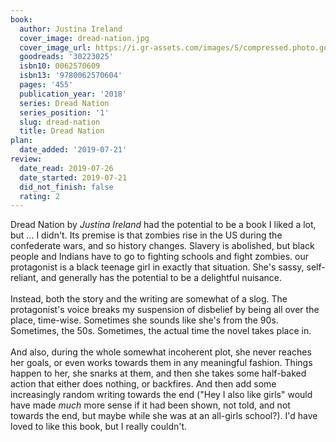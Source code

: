 ```yaml
---
book:
  author: Justina Ireland
  cover_image: dread-nation.jpg
  cover_image_url: https://i.gr-assets.com/images/S/compressed.photo.goodreads.com/books/1497900615l/30223025._SX98_.jpg
  goodreads: '30223025'
  isbn10: 0062570609
  isbn13: '9780062570604'
  pages: '455'
  publication_year: '2018'
  series: Dread Nation
  series_position: '1'
  slug: dread-nation
  title: Dread Nation
plan:
  date_added: '2019-07-21'
review:
  date_read: 2019-07-26
  date_started: 2019-07-21
  did_not_finish: false
  rating: 2
---
```


Dread Nation by *Justina Ireland* had the potential to be a book I liked a lot, but … I didn't. Its premise is that zombies rise in the US during the confederate wars, and so history changes. Slavery is abolished, but black people and Indians have to go to fighting schools and fight zombies. our protagonist is a black teenage girl in exactly that situation. She's sassy, self-reliant, and generally has the potential to be a delightful nuisance.<br /><br />Instead, both the story and the writing are somewhat of a slog. The protagonist's voice breaks my suspension of disbelief by being all over the place, time-wise. Sometimes she sounds like she's from the 90s. Sometimes, the 50s. Sometimes, the actual time the novel takes place in.<br /><br />And also, during the whole somewhat incoherent plot, she never reaches her goals, or even works towards them in any meaningful fashion. Things happen to her, she snarks at them, and then she takes some half-baked action that either does nothing, or backfires. And then add some increasingly random writing towards the end ("Hey I also like girls" would have made *much* more sense if it had been shown, not told, and not towards the end, but maybe while she was at an all-girls school?). I'd have loved to like this book, but I really couldn't.
